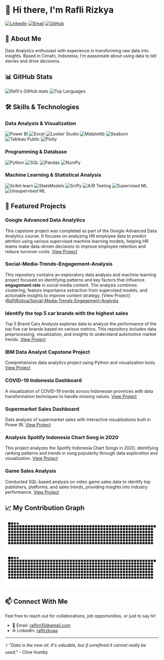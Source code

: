 # 👋 Hi there, I'm Rafli Rizkya

[![LinkedIn](https://img.shields.io/badge/LinkedIn-0077B5?style=for-the-badge&logo=linkedin&logoColor=white)](https://www.linkedin.com/in/raflirzkyaa/)
[![Email](https://img.shields.io/badge/Email-D14836?style=for-the-badge&logo=gmail&logoColor=white)](mailto:raflirn15@gmail.com)
[![GitHub](https://img.shields.io/badge/GitHub-181717?style=for-the-badge&logo=github&logoColor=white)](https://github.com/RafliRizkya)

## 💼 About Me
Data Analytics enthusiast with experience in transforming raw data into insights. Based in Cimahi, Indonesia, I'm passionate about using data to tell stories and drive decisions.

## 📊 GitHub Stats
![Rafli's GitHub stats](https://github-readme-stats.vercel.app/api?username=RafliRizkya&show_icons=true&theme=tokyonight&include_all_commits=true&cache_seconds=1800)
![Top Languages](https://github-readme-stats.vercel.app/api/top-langs/?username=RafliRizkya&layout=compact&theme=tokyonight&langs_count=10)

## 🛠️ Skills & Technologies
### Data Analysis & Visualization
![Power BI](https://img.shields.io/badge/Power_BI-F2C811?style=for-the-badge&logo=powerbi&logoColor=black)
![Excel](https://img.shields.io/badge/Excel-217346?style=for-the-badge&logo=microsoft-excel&logoColor=white)
![Looker Studio](https://img.shields.io/badge/Looker_Studio-4285F4?style=for-the-badge&logo=google&logoColor=white)
![Matplotlib](https://img.shields.io/badge/Matplotlib-11557c?style=for-the-badge&logo=python&logoColor=white)
![Seaborn](https://img.shields.io/badge/Seaborn-3776AB?style=for-the-badge&logo=python&logoColor=white)
![Tableau Public](https://img.shields.io/badge/Tableau-E97627?style=for-the-badge&logo=tableau&logoColor=white)
![Plotly](https://img.shields.io/badge/Plotly-3F4F75?style=for-the-badge&logo=plotly&logoColor=white)

### Programming & Database
![Python](https://img.shields.io/badge/Python-3776AB?style=for-the-badge&logo=python&logoColor=white)
![SQL](https://img.shields.io/badge/SQL-4479A1?style=for-the-badge&logo=postgresql&logoColor=white)
![Pandas](https://img.shields.io/badge/Pandas-150458?style=for-the-badge&logo=pandas&logoColor=white)
![NumPy](https://img.shields.io/badge/NumPy-013243?style=for-the-badge&logo=numpy&logoColor=white)

### Machine Learning & Statistical Analysis
![Scikit-learn](https://img.shields.io/badge/Scikit_Learn-F7931E?style=for-the-badge&logo=scikit-learn&logoColor=white)
![StatsModels](https://img.shields.io/badge/StatsModels-4051B5?style=for-the-badge&logo=python&logoColor=white)
![SciPy](https://img.shields.io/badge/SciPy-8CAAE6?style=for-the-badge&logo=scipy&logoColor=white)
![A/B Testing](https://img.shields.io/badge/A/B_Testing-0078D4?style=for-the-badge&logo=ab-testing&logoColor=white)
![Supervised ML](https://img.shields.io/badge/Supervised_ML-00979D?style=for-the-badge&logo=python&logoColor=white)
![Unsupervised ML](https://img.shields.io/badge/Unsupervised_ML-3776AB?style=for-the-badge&logo=python&logoColor=white)

## 🚀 Featured Projects

### Google Advanced Data Analytics
This capstone project was completed as part of the Google Advanced Data Analytics course. It focuses on analyzing HR employee data to predict attrition using various supervised machine learning models, helping HR teams make data-driven decisions to improve employee retention and reduce turnover costs.
[View Project](https://github.com/RafliRizkya/Google-Advanced-Data-Analytics-Capstone-Project)

### Social-Media-Trends-Engagement-Analysis
This repository contains an exploratory data analysis and machine learning project focused on identifying patterns and key factors that influence **engagement rate** in social media content. The analysis combines clustering, feature importance extraction from supervised models, and actionable insights to improve content strategy.
[View Project]([RafliRizkya/Social-Media-Trends-Engagement-Analysis](https://github.com/RafliRizkya/Social-Media-Trends-Engagement-Analysis)

### Identify the top 5 car brands with the highest sales
Top 5 Brand Cars Analysis explores data to analyze the performance of the top five car brands based on various metrics. This repository includes data preprocessing, visualization, and insights to understand automotive market trends.
[View Project](https://github.com/RafliRizkya/Top-5-Car-Brands-Sales-2014-2015-)

### IBM Data Analyst Capstone Project
Comprehensive data analytics project using Python and visualization tools.
[View Project](https://github.com/RafliRizkya/IBM-Data-Analyst-Capstone-Project)

### COVID-19 Indonesia Dashboard
A visualization of COVID-19 trends across Indonesian provinces with data transformation techniques to handle missing values.
[View Project](https://github.com/RafliRizkya/Covid-19-Indonesia-Dashboard)

### Supermarket Sales Dashboard
Data analysis of supermarket sales with interactive visualizations built in Power BI.
[View Project](https://github.com/RafliRizkya/Supermarket-Sales-Dashboard)

### Analysis Spotify Indonesia Chart Song in 2020
This project analyzes the Spotify Indonesia Chart Songs in 2020, identifying ranking patterns and trends in song popularity through data exploration and visualization.
[View Project](https://github.com/RafliRizkya/Analysis-Spotify-Indonesia-Chart-Song-in-2020)

### Game Sales Analysis
Conducted SQL-based analysis on video game sales data to identify top publishers, platforms, and sales trends, providing insights into industry performance.
[View Project](https://github.com/RafliRizkya/Game-Sales-SQL-Analysis)

## 📈 My Contribution Graph
![GitHub Snake Light](https://github.com/RafliRizkya/RafliRizkya/blob/main/dist/github-snake.svg#gh-light-mode-only)
![GitHub Snake Dark](https://github.com/RafliRizkya/RafliRizkya/blob/main/dist/github-snake-dark.svg#gh-dark-mode-only)

## 📫 Connect With Me
Feel free to reach out for collaborations, job opportunities, or just to say hi!
- 📧 Email: raflirn15@gmail.com
- 🌐 LinkedIn: [raflirzkyaa](https://www.linkedin.com/in/raflirzkyaa/)

---
⚡ *"Data is the new oil. It's valuable, but if unrefined it cannot really be used."* - Clive Humby
